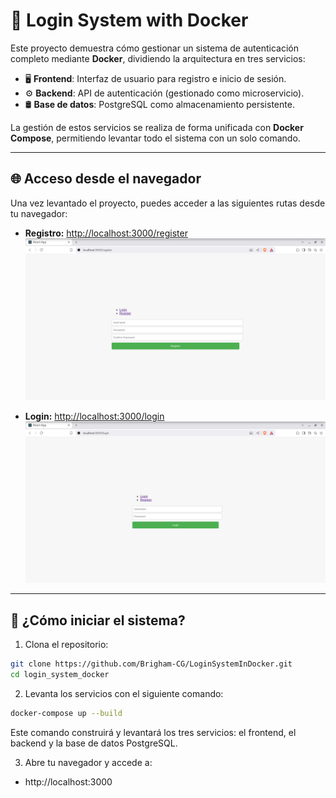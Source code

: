 # 🔐 Login System with Docker

Este proyecto demuestra cómo gestionar un sistema de autenticación completo mediante **Docker**, dividiendo la arquitectura en tres servicios:

- 🖥️ **Frontend**: Interfaz de usuario para registro e inicio de sesión.
- ⚙️ **Backend**: API de autenticación (gestionado como microservicio).
- 🛢️ **Base de datos**: PostgreSQL como almacenamiento persistente.

La gestión de estos servicios se realiza de forma unificada con **Docker Compose**, permitiendo levantar todo el sistema con un solo comando.

---

## 🌐 Acceso desde el navegador

Una vez levantado el proyecto, puedes acceder a las siguientes rutas desde tu navegador:

- **Registro:** [http://localhost:3000/register](http://localhost:3000/register)  
  ![Registro](images/register.png)

- **Login:** [http://localhost:3000/login](http://localhost:3000/login)  
  ![Login](images/login.png)


---

## 🚀 ¿Cómo iniciar el sistema?

1. Clona el repositorio:

```bash
git clone https://github.com/Brigham-CG/LoginSystemInDocker.git
cd login_system_docker
```

2. Levanta los servicios con el siguiente comando:

```bash
docker-compose up --build
```
Este comando construirá y levantará los tres servicios: el frontend, el backend y la base de datos PostgreSQL.

3. Abre tu navegador y accede a:

- http://localhost:3000
